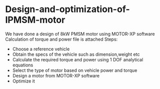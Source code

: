 # Design-and-optimization-of-IPMSM-motor
We have done a design of 8kW PMSM motor using MOTOR-XP software
Calculation of torque and power file is attached 
Steps:
  - Choose a reference vehicle
  - Obtain the specs of the vehicle such as dimension,weight etc
  - Calculate the required torque and power using 1 DOF analytical equations
  - Select the type of motor based on vehicle power and torque
  - Design a motor from MOTOR-XP software
  - Optimize it
